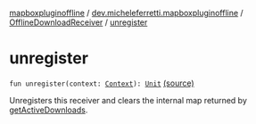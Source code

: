 [mapboxpluginoffline](../../index.md) / [dev.micheleferretti.mapboxpluginoffline](../index.md) / [OfflineDownloadReceiver](index.md) / [unregister](./unregister.md)

# unregister

`fun unregister(context: `[`Context`](https://developer.android.com/reference/android/content/Context.html)`): `[`Unit`](https://kotlinlang.org/api/latest/jvm/stdlib/kotlin/-unit/index.html) [(source)](https://github.com/xit0c/mapbox-plugin-offline/tree/master/mapboxpluginoffline/src/main/java/dev/micheleferretti/mapboxpluginoffline/OfflineDownloadReceiver.kt#L133)

Unregisters this receiver and clears the internal map returned by [getActiveDownloads](get-active-downloads.md).

